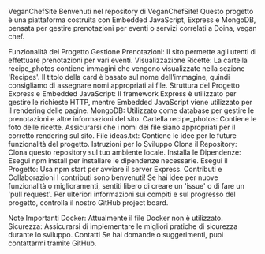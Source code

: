 VeganChefSite
Benvenuti nel repository di VeganChefSite! Questo progetto è una piattaforma costruita con Embedded JavaScript, Express e MongoDB, pensata per gestire prenotazioni per eventi o servizi correlati a Doina, vegan chef.

Funzionalità del Progetto
Gestione Prenotazioni: Il sito permette agli utenti di effettuare prenotazioni per vari eventi.
Visualizzazione Ricette: La cartella recipe_photos contiene immagini che vengono visualizzate nella sezione 'Recipes'. Il titolo della card è basato sul nome dell'immagine, quindi consigliamo di assegnare nomi appropriati ai file.
Struttura del Progetto
Express e Embedded JavaScript: Il framework Express è utilizzato per gestire le richieste HTTP, mentre Embedded JavaScript viene utilizzato per il rendering delle pagine.
MongoDB: Utilizzato come database per gestire le prenotazioni e altre informazioni del sito.
Cartella recipe_photos: Contiene le foto delle ricette. Assicurarsi che i nomi dei file siano appropriati per il corretto rendering sul sito.
File ideas.txt: Contiene le idee per le future funzionalità del progetto.
Istruzioni per lo Sviluppo
Clona il Repository: Clona questo repository sul tuo ambiente locale.
Installa le Dipendenze: Esegui npm install per installare le dipendenze necessarie.
Esegui il Progetto: Usa npm start per avviare il server Express.
Contributi e Collaborazioni
I contributi sono benvenuti! Se hai idee per nuove funzionalità o miglioramenti, sentiti libero di creare un 'issue' o di fare un 'pull request'. Per ulteriori informazioni sui compiti e sul progresso del progetto, controlla il nostro GitHub project board.

Note Importanti
Docker: Attualmente il file Docker non è utilizzato.
Sicurezza: Assicurarsi di implementare le migliori pratiche di sicurezza durante lo sviluppo.
Contatti
Se hai domande o suggerimenti, puoi contattarmi tramite GitHub.